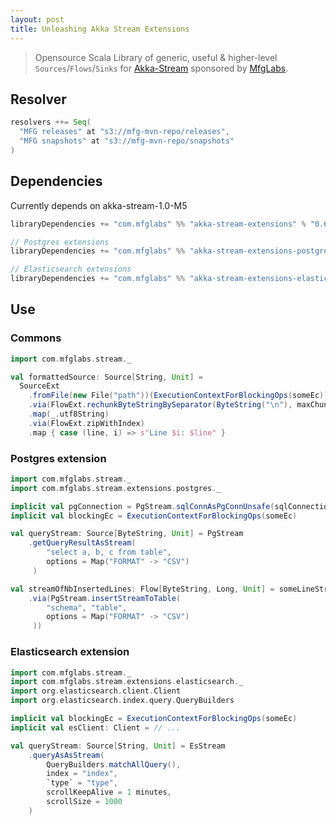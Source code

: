 ```yaml
---
layout: post
title: Unleashing Akka Stream Extensions
---
```


> Opensource Scala Library of generic, useful & higher-level `Sources`/`Flows`/`Sinks` for [Akka-Stream](http://doc.akka.io/docs/akka-stream-and-http-experimental/1.0-RC1/scala.html?_ga=1.42749861.1204922152.1421451776) sponsored by [MfgLabs](http://mfglabs.com).

## Resolver

```scala
resolvers ++= Seq(
  "MFG releases" at "s3://mfg-mvn-repo/releases",
  "MFG snapshots" at "s3://mfg-mvn-repo/snapshots"
)
```

## Dependencies

Currently depends on akka-stream-1.0-M5

```scala
libraryDependencies += "com.mfglabs" %% "akka-stream-extensions" % "0.6.1-SNAPSHOT"

// Postgres extensions
libraryDependencies += "com.mfglabs" %% "akka-stream-extensions-postgres" % "0.6.1-SNAPSHOT"

// Elasticsearch extensions
libraryDependencies += "com.mfglabs" %% "akka-stream-extensions-elasticsearch" % "0.6.1-SNAPSHOT"
```

## Use

### Commons

```scala
import com.mfglabs.stream._

val formattedSource: Source[String, Unit] = 
  SourceExt
    .fromFile(new File("path"))(ExecutionContextForBlockingOps(someEc))
    .via(FlowExt.rechunkByteStringBySeparator(ByteString("\n"), maxChunkSize = 5 * 1024))
    .map(_.utf8String)
    .via(FlowExt.zipWithIndex)
    .map { case (line, i) => s"Line $i: $line" }
```

### Postgres extension

```scala
import com.mfglabs.stream._
import com.mfglabs.stream.extensions.postgres._

implicit val pgConnection = PgStream.sqlConnAsPgConnUnsafe(sqlConnection)
implicit val blockingEc = ExecutionContextForBlockingOps(someEc)

val queryStream: Source[ByteString, Unit] = PgStream
    .getQueryResultAsStream(
        "select a, b, c from table", 
        options = Map("FORMAT" -> "CSV")
     )

val streamOfNbInsertedLines: Flow[ByteString, Long, Unit] = someLineStream
    .via(PgStream.insertStreamToTable(
        "schema", "table", 
        options = Map("FORMAT" -> "CSV")
     ))
```

### Elasticsearch extension

```scala
import com.mfglabs.stream._
import com.mfglabs.stream.extensions.elasticsearch._
import org.elasticsearch.client.Client
import org.elasticsearch.index.query.QueryBuilders

implicit val blockingEc = ExecutionContextForBlockingOps(someEc)
implicit val esClient: Client = // ...

val queryStream: Source[String, Unit] = EsStream
    .queryAsAsStream(
        QueryBuilders.matchAllQuery(),
        index = "index",
        `type` = "type",
        scrollKeepAlive = 1 minutes,
        scrollSize = 1000
    )
```